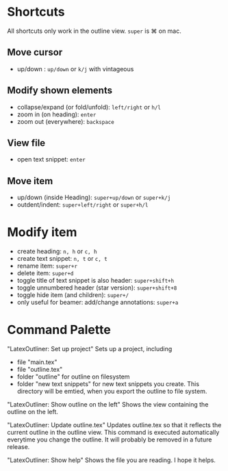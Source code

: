 # Shortcuts
All shortcuts only work in the outline view.
`super` is ⌘ on mac.

## Move cursor
- up/down : `up/down` or `k/j` with vintageous

## Modify shown elements
- collapse/expand (or fold/unfold): `left/right` or `h/l`
- zoom in (on heading): `enter`
- zoom out (everywhere): `backspace`

## View file
- open text snippet: `enter`

## Move item
- up/down (inside Heading): `super+up/down` or `super+k/j`
- outdent/indent: `super+left/right` or `super+h/l`

# Modify item
- create heading: `n, h` or `c, h`
- create text snippet: `n, t` or `c, t`
- rename item: `super+r`
- delete item: `super+d`
- toggle title of text snippet is also header: `super+shift+h`
- toggle unnumbered header (star version): `super+shift+8`
- toggle hide item (and children): `super+/`
- only useful for beamer: add/change annotations: `super+a`


# Command Palette

"LatexOutliner: Set up project"
Sets up a project, including
- file "main.tex"
- file "outline.tex"
- folder "outline" for outline on filesystem
- folder "new text snippets" for new text snippets you create. This directory will be emtied, when you export the outline to file system.

"LatexOutliner: Show outline on the left"
Shows the view containing the outline on the left.

"LatexOutliner: Update outline.tex"
Updates outline.tex so that it reflects the current outline in the outline view. This command is executed automatically everytime you change the outline.
It will probably be removed in a future release.

"LatexOutliner: Show help"
Shows the file you are reading. I hope it helps.
